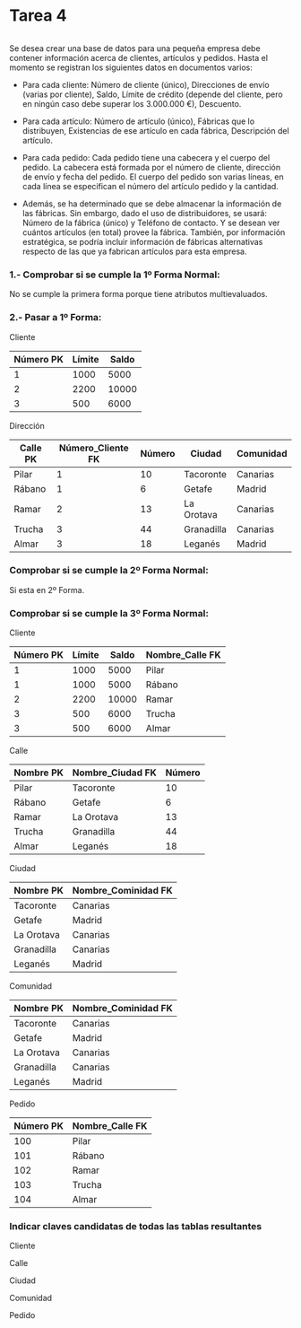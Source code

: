# Tarea 4

![<image>](https://th.bing.com/th/id/OIP.YZHVWoI6VFwNa3FBhBBHogHaEK?pid=ImgDet&rs=1)

Se desea crear una base de datos para una pequeña empresa debe contener información acerca de clientes, artículos y pedidos. Hasta el momento se registran los siguientes datos en documentos varios:

- Para cada cliente: Número de cliente (único), Direcciones de envío (varias por cliente), Saldo, Límite de crédito (depende del cliente, pero en ningún caso debe superar los 3.000.000 €), Descuento.

- Para cada artículo: Número de artículo (único), Fábricas que lo distribuyen, Existencias de ese artículo en cada fábrica, Descripción del artículo.

- Para cada pedido: Cada pedido tiene una cabecera y el cuerpo del pedido. La cabecera está formada por el número de cliente, dirección de envío y fecha del pedido. El cuerpo del pedido son varias líneas, en cada línea se especifican el número del artículo pedido y la cantidad.

- Además, se ha determinado que se debe almacenar la información de las fábricas. Sin embargo, dado el uso de distribuidores, se usará: Número de la fábrica (único) y Teléfono de contacto. Y se desean ver cuántos artículos (en total) provee la fábrica. También, por información estratégica, se podría incluir información de fábricas alternativas respecto de las que ya fabrican artículos para esta empresa.

### 1.- Comprobar si se cumple la 1º Forma Normal:

No se cumple la primera forma porque tiene atributos multievaluados.

### 2.- Pasar a 1º Forma:

Cliente

| Número PK | Límite | Saldo |
|-----------|--------|-------|
| 1         | 1000   | 5000  |
| 2         | 2200   | 10000 |
| 3         | 500    | 6000  |

Dirección

| Calle PK | Número_Cliente FK | Número | Ciudad     | Comunidad |
|----------|-------------------|--------|------------|-----------|
| Pilar    | 1                 | 10     | Tacoronte  | Canarias  |
| Rábano   | 1                 | 6      | Getafe     | Madrid    |
| Ramar    | 2                 | 13     | La Orotava | Canarias  |
| Trucha   | 3                 | 44     | Granadilla | Canarias  |
| Almar    | 3                 | 18     | Leganés    | Madrid    |

### Comprobar si se cumple la 2º Forma Normal:

Si esta en 2º Forma.

### Comprobar si se cumple la 3º Forma Normal:

Cliente

| Número PK | Límite | Saldo | Nombre_Calle FK |
|-----------|--------|-------|-----------------|
| 1         | 1000   | 5000  | Pilar           |
| 1         | 1000   | 5000  | Rábano          |
| 2         | 2200   | 10000 | Ramar           |
| 3         | 500    | 6000  | Trucha          |
| 3         | 500    | 6000  | Almar           |

Calle

| Nombre PK | Nombre_Ciudad FK | Número |
|-----------|------------------|--------|
| Pilar     | Tacoronte        | 10     |
| Rábano    | Getafe           | 6      |
| Ramar     | La Orotava       | 13     |
| Trucha    | Granadilla       | 44     |
| Almar     | Leganés          | 18     |

Ciudad

| Nombre PK  | Nombre_Cominidad FK |
|------------|---------------------|
| Tacoronte  | Canarias            |
| Getafe     | Madrid              |
| La Orotava | Canarias            |
| Granadilla | Canarias            |
| Leganés    | Madrid              |

Comunidad

| Nombre PK  | Nombre_Cominidad FK |
|------------|---------------------|
| Tacoronte  | Canarias            |
| Getafe     | Madrid              |
| La Orotava | Canarias            |
| Granadilla | Canarias            |
| Leganés    | Madrid              |

Pedido

| Número PK | Nombre_Calle FK |
|-----------|-----------------|
| 100       | Pilar           |
| 101       | Rábano          |
| 102       | Ramar           |
| 103       | Trucha          |
| 104       | Almar           |

### Indicar claves candidatas de todas las tablas resultantes

Cliente
  
Calle
  
Ciudad
  
Comunidad
  
Pedido
